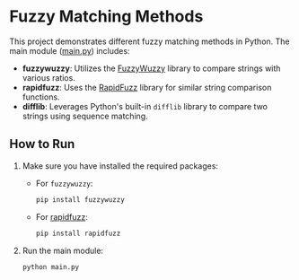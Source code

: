 # Fuzzy Matching Methods

This project demonstrates different fuzzy matching methods in Python. The main module ([main.py](main.py)) includes:
  
- **fuzzywuzzy**: Utilizes the [FuzzyWuzzy](https://github.com/seatgeek/fuzzywuzzy) library to compare strings with various ratios.
- **rapidfuzz**: Uses the [RapidFuzz](https://github.com/maxbachmann/RapidFuzz) library for similar string comparison functions.
- **difflib**: Leverages Python's built-in `difflib` library to compare two strings using sequence matching.

## How to Run

1. Make sure you have installed the required packages:
   - For `fuzzywuzzy`:  
     ```sh
     pip install fuzzywuzzy
     ```
   - For [rapidfuzz](http://_vscodecontentref_/1):  
     ```sh
     pip install rapidfuzz
     ```

2. Run the main module:
   ```sh
   python main.py